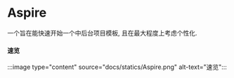 # Aspire
一个旨在能快速开始一个中后台项目模板, 且在最大程度上考虑个性化. 

#### 速览

:::image type="content" source="docs/statics/Aspire.png" alt-text="速览":::
